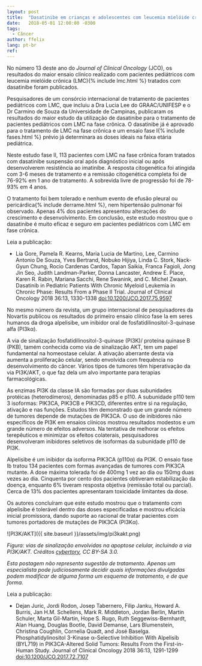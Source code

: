 ```yaml
---
layout: post
title:  "Dasatinibe em crianças e adolescentes com leucemia mielóide crônica"
date:   2018-05-01 12:00:00 -0300
tags:
  - Câncer
author: ffelix
lang: pt-br
ref:
---
```


No número 13 deste ano do _Journal of Clinical Oncology_ (JCO), os resultados do maior ensaio clínico realizado com pacientes pediátricos com leucemia mielóide crônica (LMC){% include lmc.html %} tratados com dasatinibe foram publicados.
<!--more-->

Pesquisadores de um consórcio internacional de tratamento de pacientes pediátricos com LMC, que incluiu a Dra Lucia Lee do GRAAC/UNIFESP e o Dr Carmino de Souza da Universidade de Campinas, publicaram os resultados do maior estudo da utilização de dasatinibe para o tratamento de pacientes pediátricos com LMC na fase crônica. O dasatinibe já é aprovado para o tratamento de LMC na fase crônica e um ensaio fase I{% include fases.html %} prévio já determinara as doses ideais na faixa etária pediátrica.

Neste estudo fase II, 113 pacientes com LMC na fase crônica foram tratados com dasatinibe suspensão oral após diagnóstico inicial ou após desenvolverem resistência ao imatinibe. A resposta citogenética foi atingida com 3-6 meses de tratamento e a remissão citogenética completa foi de 76-92% em 1 ano de tratamento. A sobrevida livre de progressão foi de 78-93% em 4 anos.

O tratamento foi bem tolerado e nenhum evento de efusão pleural ou pericárdica{% include derrame.html %}, nem hipertensão pulmonar foi observado. Apenas 4% dos pacientes apresentou alterações do crescimento e desenvolvimento. Em conclusão, este estudo mostrou que o dasatinibe é muito eficaz e seguro em pacientes pediátricos com LMC em fase crônica.

Leia a publicação:
- Lia Gore, Pamela R. Kearns, Maria Lucia de Martino, Lee, Carmino Antonio De Souza, Yves Bertrand, Nobuko Hijiya, Linda C. Stork, Nack-Gyun Chung, Rocio Cardenas Cardos, Tapan Saikia, Franca Fagioli, Jong Jin Seo, Judith Landman-Parker, Donna Lancaster, Andrew E. Place, Karen R. Rabin, Mariana Sacchi, Rene Swanink, and C. Michel Zwaan. Dasatinib in Pediatric Patients With Chronic Myeloid Leukemia in Chronic Phase: Results From a Phase II Trial. Journal of Clinical Oncology 2018 36:13, 1330-1338 [doi:10.1200/JCO.2017.75.9597](https://doi.org/10.1200/JCO.2017.75.9597)

No mesmo número da revista, um grupo internacional de pesquisadores da Novartis publicou os resultados do primeiro ensaio clínico fase Ia em seres humanos da droga alpelisibe, um inibidor oral de fosfatidilinositol-3-quinase alfa (PI3k&alpha;).

A via de sinalização fosfatidilinositol-3-quinase (PI3K)/ proteína quinase B (PKB), tamém conhecida como via de sinalização AKT, tem um papel fundamental na homeostase celular. A ativação aberrante desta via aumenta a proliferação celular, sendo envolvida com frequência no desenvolvimento do câncer. Vários tipos de tumores têm hiperativação da via PI3K/AKT, o que faz dela um alvo importante para terapias farmacológicas.

As enzimas PI3K da classe IA são formadas por duas subunidades protéicas (heterodímeros), denominadas p85 e p110. A subunidade p110 tem 3 isoformas: PIK3CA, PIK3CB e PIK3CD, diferentes entre si na regulação, ativação e nas funções. Estudos têm demonstrado que um grande número de tumores depende de mutações de PIK3CA. O uso de inibidores não específicos de PI3K em ensaios clínicos mostrou resultados modestos e um grande número de efeitos adversos. Na tentativa de melhorar os efeitos terepêuticos e minimizar os efeitos colaterais, pesquisadores desenvolveram inibidores seletivos de isoformas da subunidade p110 de PI3K.

Alpelisibe é um inibidor da isoforma PIK3CA (p110&alpha;) da PI3K. O ensaio fase Ib tratou 134 pacientes com formas avançadas de tumores com PIK3CA mutante. A dose máxima tolerada foi de 400mg 1 vez ao dia ou 150mg duas vezes ao dia. Cinquenta por cento dos pacientes obtiveram estabilização da doença, enquanto 6% tiveram resposta objetiva (remissão total ou parcial). Cerca de 13% dos pacientes apresentaram toxicidade limitantes da dose.

Os autores concluíram que este estudo mostrou que o tratamento com alpelisibe é tolerável dentro das doses especificadas e mostrou eficácia inicial promissora, dando suporte ao racional de tratar pacientes com tumores portadores de mutações de PIK3CA (PI3K&alpha;).

![PI3K/AKT]({{ site.baseurl }}/assets/img/pi3kakt.png)

*Figura: vias de sinalização envolvidas na apoptose celular, incluindo a via PI3K/AKT. Créditos [cybertory](https://en.wikipedia.org/wiki/Phosphoinositide_3-kinase#/media/File:Signal_transduction_pathways.svg), CC BY-SA 3.0.*

_Esta postagem não representa sugestão de tratamento. Apenas um especialista pode judiciosamente decidir quais informações divulgadas podem modificar de alguma forma um esquema de tratamento, e de que forma._

Leia a publicação:
- Dejan Juric, Jordi Rodon, Josep Tabernero, Filip Janku, Howard A. Burris, Jan H.M. Schellens, Mark R. Middleton, Jordan Berlin, Martin Schuler, Marta Gil-Martin, Hope S. Rugo, Ruth Seggewiss-Bernhardt, Alan Huang, Douglas Bootle, David Demanse, Lars Blumenstein, Christina Coughlin, Cornelia Quadt, and José Baselga. Phosphatidylinositol 3-Kinase α–Selective Inhibition With Alpelisib (BYL719) in PIK3CA-Altered Solid Tumors: Results From the First-in-Human Study. Journal of Clinical Oncology 2018 36:13, 1291-1299 [doi:10.1200/JCO.2017.72.7107](https://doi.org/10.1200/JCO.2017.72.7107)

